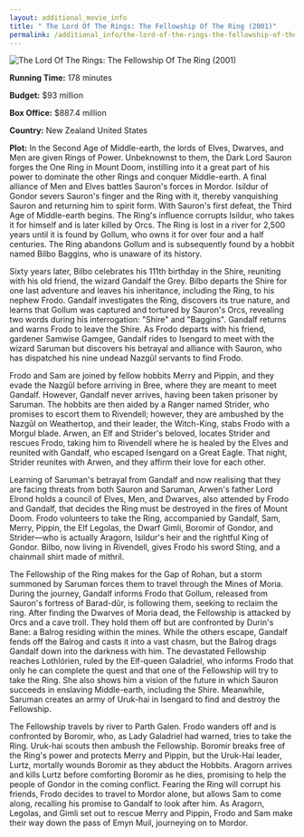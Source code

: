 ```yaml
---
layout: additional_movie_info
title: " The Lord Of The Rings: The Fellowship Of The Ring (2001)"
permalink: /additional_info/the-lord-of-the-rings-the-fellowship-of-the-ring-2001/
---
```


![ The Lord Of The Rings: The Fellowship Of The Ring (2001)](https://upload.wikimedia.org/wikipedia/en/f/fb/Lord_Rings_Fellowship_Ring.jpg)

**Running Time:** 178 minutes

**Budget:** $93 million

**Box Office:** $887.4 million

**Country:** New Zealand
United States

**Plot:** In the Second Age of Middle-earth, the lords of Elves, Dwarves, and Men are given Rings of Power. Unbeknownst to them, the Dark Lord Sauron forges the One Ring in Mount Doom, instilling into it a great part of his power to dominate the other Rings and conquer Middle-earth. A final alliance of Men and Elves battles Sauron's forces in Mordor. Isildur of Gondor severs Sauron's finger and the Ring with it, thereby vanquishing Sauron and returning him to spirit form. With Sauron's first defeat, the Third Age of Middle-earth begins. The Ring's influence corrupts Isildur, who takes it for himself and is later killed by Orcs. The Ring is lost in a river for 2,500 years until it is found by Gollum, who owns it for over four and a half centuries. The Ring abandons Gollum and is subsequently found by a hobbit named Bilbo Baggins, who is unaware of its history.

Sixty years later, Bilbo celebrates his 111th birthday in the Shire, reuniting with his old friend, the wizard Gandalf the Grey. Bilbo departs the Shire for one last adventure and leaves his inheritance, including the Ring, to his nephew Frodo. Gandalf investigates the Ring, discovers its true nature, and learns that Gollum was captured and tortured by Sauron's Orcs, revealing two words during his interrogation: "Shire" and "Baggins". Gandalf returns and warns Frodo to leave the Shire. As Frodo departs with his friend, gardener Samwise Gamgee, Gandalf rides to Isengard to meet with the wizard Saruman but discovers his betrayal and alliance with Sauron, who has dispatched his nine undead Nazgûl servants to find Frodo.

Frodo and Sam are joined by fellow hobbits Merry and Pippin, and they evade the Nazgûl before arriving in Bree, where they are meant to meet Gandalf. However, Gandalf never arrives, having been taken prisoner by Saruman. The hobbits are then aided by a Ranger named Strider, who promises to escort them to Rivendell; however, they are ambushed by the Nazgûl on Weathertop, and their leader, the Witch-King, stabs Frodo with a Morgul blade. Arwen, an Elf and Strider's beloved, locates Strider and rescues Frodo, taking him to Rivendell where he is healed by the Elves and reunited with Gandalf, who escaped Isengard on a Great Eagle. That night, Strider reunites with Arwen, and they affirm their love for each other.

Learning of Saruman's betrayal from Gandalf and now realising that they are facing threats from both Sauron and Saruman, Arwen's father Lord Elrond holds a council of Elves, Men, and Dwarves, also attended by Frodo and Gandalf, that decides the Ring must be destroyed in the fires of Mount Doom. Frodo volunteers to take the Ring, accompanied by Gandalf, Sam, Merry, Pippin, the Elf Legolas, the Dwarf Gimli, Boromir of Gondor, and Strider—who is actually Aragorn, Isildur's heir and the rightful King of Gondor. Bilbo, now living in Rivendell, gives Frodo his sword Sting, and a chainmail shirt made of mithril.

The Fellowship of the Ring makes for the Gap of Rohan, but a storm summoned by Saruman forces them to travel through the Mines of Moria. During the journey, Gandalf informs Frodo that Gollum, released from Sauron's fortress of Barad-dûr, is following them, seeking to reclaim the ring. After finding the Dwarves of Moria dead, the Fellowship is attacked by Orcs and a cave troll. They hold them off but are confronted by Durin's Bane: a Balrog residing within the mines. While the others escape, Gandalf fends off the Balrog and casts it into a vast chasm, but the Balrog drags Gandalf down into the darkness with him. The devastated Fellowship reaches Lothlórien, ruled by the Elf-queen Galadriel, who informs Frodo that only he can complete the quest and that one of the Fellowship will try to take the Ring. She also shows him a vision of the future in which Sauron succeeds in enslaving Middle-earth, including the Shire. Meanwhile, Saruman creates an army of Uruk-hai in Isengard to find and destroy the Fellowship.

The Fellowship travels by river to Parth Galen. Frodo wanders off and is confronted by Boromir, who, as Lady Galadriel had warned, tries to take the Ring. Uruk-hai scouts then ambush the Fellowship. Boromir breaks free of the Ring's power and protects Merry and Pippin, but the Uruk-Hai leader, Lurtz, mortally wounds Boromir as they abduct the Hobbits. Aragorn arrives and kills Lurtz before comforting Boromir as he dies, promising to help the people of Gondor in the coming conflict. Fearing the Ring will corrupt his friends, Frodo decides to travel to Mordor alone, but allows Sam to come along, recalling his promise to Gandalf to look after him. As Aragorn, Legolas, and Gimli set out to rescue Merry and Pippin, Frodo and Sam make their way down the  pass of Emyn Muil, journeying on to Mordor.